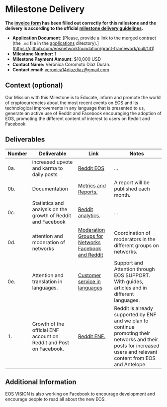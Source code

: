 # Milestone Delivery

**The [invoice form](https://forms.gle/wLuAzXKa9qYrZQob9) has been filled out correctly for this milestone and the delivery is according to the official [milestone delivery guidelines](https://github.com/eosnetworkfoundation/grant-framework/blob/master/docs/milestone-deliverables-guidelines.md).**  

* **Application Document:** [Please, provide a link to the merged contract (the `.md` file in the [applications](https://github.com/eosnetworkfoundation/grant-framework/tree/master/applications) directory).](https://github.com/eosnetworkfoundation/grant-framework/pull/131)
* **Milestone Number:** 1
* **Milestone Payment Amount:** $10,000 USD
* **Contact Name:** Verónica Coromoto Díaz Duran.
* **Contact email:** veronica14diazdiaz@gmail.com

## Context (optional)
Our Mission with this Milestone is to Educate, inform and promote the world of cryptocurrencies about the most recent events on EOS and its technological improvements in any language that is presented to us, generate an active use of Reddit and Facebook encouraging the adoption of EOS, promoting the different content of interest to users on Reddit and Facebook.

## Deliverables

| Number | Deliverable | Link | Notes |
| ------------- | ------------- | ------------- |------------- |
| 0a. | increased upvote and karma to daily posts | [Reddit EOS](https://www.reddit.com/r/eos/) | ...| 
| 0b.  | Documentation | [Metrics and Reports.](https://bywire.news/u/eos_vision)| A report will be published each month. | 
| 0c.  | Statistics and analysis on the growth of Reddit and Facebook | [Reddit analytics.](https://www.reddit.com/mod/eos/insights)| ...| 
| 0d.  | attention and moderation of networks | [Moderation Groups for Networks Facebook and Reddit](https://t.me/+wOj4kFIjOhQzYzIx) | Coordination of moderators in the different groups on networks. | 
| 0e.  | Attention and translation in languages. | [Customer service in languages](https://eossupport.io/) | Support and Attention through EOS SUPPORT. With guides, articles and in different languages. | 
| 1.  | Growth of the official ENF account on Reddit and Post on Facebook. | [Reddit ENF.](https://www.reddit.com/user/EOSNetworkFoundation/) |  Reddit is already supported by ENF and we plan to continue promoting their networks and their posts for increased users and relevant content from EOS and Antelope. | 

## Additional Information
EOS VISION is also working on Facebook to encourage development and encourage people to read all about the new EOS.
